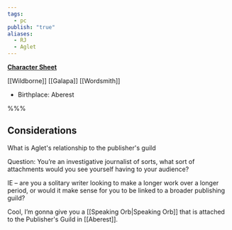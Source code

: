 ```yaml
---
tags:
  - pc
publish: "true"
aliases:
  - RJ
  - Aglet
---
```

**[Character Sheet](https://app.demiplane.com/nexus/daggerheart/character-sheet/70223025-bd0a-4b54-8a3f-5c4d9a81cce8)**

[[Wildborne]] [[Galapa]] [[Wordsmith]] 
* Birthplace: Aberest

%%%

## Considerations
What is Aglet's relationship to the publisher's guild

Question:
You’re an investigative journalist of sorts, 
what sort of attachments would you see yourself having to your audience?

IE – are you a solitary writer looking to make a longer work over a longer period, or would it make sense for you to be linked to a broader publishing guild?

Cool, I’m gonna give you a [[Speaking Orb|Speaking Orb]] that is attached to the Publisher's Guild in [[Aberest]]. 